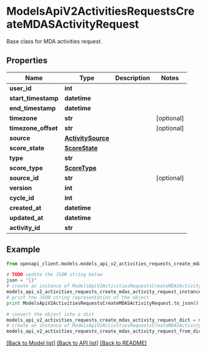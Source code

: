 # ModelsApiV2ActivitiesRequestsCreateMDASActivityRequest

Base class for MDA activities request.

## Properties
Name | Type | Description | Notes
------------ | ------------- | ------------- | -------------
**user_id** | **int** |  | 
**start_timestamp** | **datetime** |  | 
**end_timestamp** | **datetime** |  | 
**timezone** | **str** |  | [optional] 
**timezone_offset** | **str** |  | [optional] 
**source** | [**ActivitySource**](ActivitySource.md) |  | 
**score_state** | [**ScoreState**](ScoreState.md) |  | 
**type** | **str** |  | 
**score_type** | [**ScoreType**](ScoreType.md) |  | 
**source_id** | **str** |  | [optional] 
**version** | **int** |  | 
**cycle_id** | **int** |  | 
**created_at** | **datetime** |  | 
**updated_at** | **datetime** |  | 
**activity_id** | **str** |  | 

## Example

```python
from openapi_client.models.models_api_v2_activities_requests_create_mdas_activity_request import ModelsApiV2ActivitiesRequestsCreateMDASActivityRequest

# TODO update the JSON string below
json = "{}"
# create an instance of ModelsApiV2ActivitiesRequestsCreateMDASActivityRequest from a JSON string
models_api_v2_activities_requests_create_mdas_activity_request_instance = ModelsApiV2ActivitiesRequestsCreateMDASActivityRequest.from_json(json)
# print the JSON string representation of the object
print ModelsApiV2ActivitiesRequestsCreateMDASActivityRequest.to_json()

# convert the object into a dict
models_api_v2_activities_requests_create_mdas_activity_request_dict = models_api_v2_activities_requests_create_mdas_activity_request_instance.to_dict()
# create an instance of ModelsApiV2ActivitiesRequestsCreateMDASActivityRequest from a dict
models_api_v2_activities_requests_create_mdas_activity_request_from_dict = ModelsApiV2ActivitiesRequestsCreateMDASActivityRequest.from_dict(models_api_v2_activities_requests_create_mdas_activity_request_dict)
```
[[Back to Model list]](../README.md#documentation-for-models) [[Back to API list]](../README.md#documentation-for-api-endpoints) [[Back to README]](../README.md)


